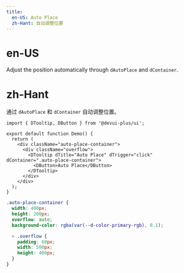 ```yaml
---
title:
  en-US: Auto Place
  zh-Hant: 自动调整位置
---
```


# en-US

Adjust the position automatically through `dAutoPlace` and `dContainer`.

# zh-Hant

通过 `dAutoPlace` 和 `dContainer` 自动调整位置。

```tsx
import { DTooltip, DButton } from '@devui-plus/ui';

export default function Demo() {
  return (
    <div className="auto-place-container">
      <div className="overflow">
        <DTooltip dTitle="Auto Place" dTrigger="click" dContainer=".auto-place-container">
          <DButton>Auto Place</DButton>
        </DTooltip>
      </div>
    </div>
  );
}
```

```scss
.auto-place-container {
  width: 400px;
  height: 200px;
  overflow: auto;
  background-color: rgba(var(--d-color-primary-rgb), 0.1);

  > .overflow {
    padding: 60px;
    width: 500px;
    height: 400px;
  }
}
```
